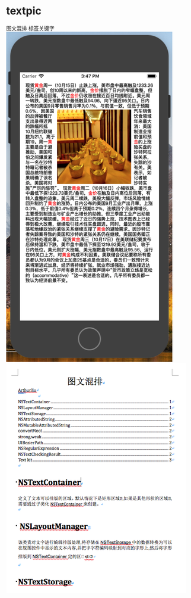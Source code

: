 # textpic
图文混排 标签关键字
![截图1竖屏小屏幕](https://github.com/fly0001/textpic/raw/master/pic.png)
![截图1竖屏小屏幕](https://github.com/fly0001/textpic/raw/master/pic1.png)

